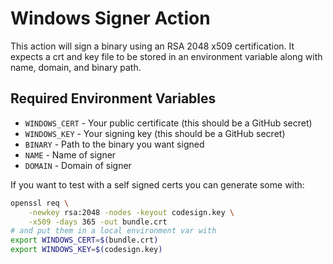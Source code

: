 # Windows Signer Action

This action will sign a binary using an RSA 2048 x509 certification. It expects a crt and key file to be stored in an environment variable along with name, domain, and binary path.

## Required Environment Variables

- `WINDOWS_CERT` - Your public certificate (this should be a GitHub secret)
- `WINDOWS_KEY` - Your signing key (this should be a GitHub secret)
- `BINARY` - Path to the binary you want signed
- `NAME` - Name of signer
- `DOMAIN` - Domain of signer

If you want to test with a self signed certs you can generate some with:
```bash
openssl req \
    -newkey rsa:2048 -nodes -keyout codesign.key \
    -x509 -days 365 -out bundle.crt
# and put them in a local environment var with
export WINDOWS_CERT=$(bundle.crt)
export WINDOWS_KEY=$(codesign.key)
```